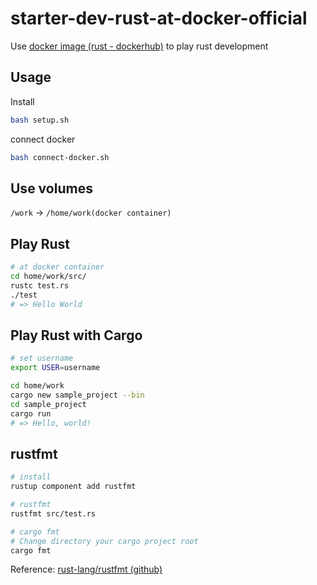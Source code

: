 # starter-dev-rust-at-docker-official

Use [docker image (rust - dockerhub)](https://hub.docker.com/_/rust/)  to play rust development



## Usage

Install

```bash
bash setup.sh
```



connect docker

```bash
bash connect-docker.sh
```



## Use volumes

`/work` -> `/home/work(docker container)` 



## Play Rust

```bash
# at docker container
cd home/work/src/
rustc test.rs
./test
# => Hello World
```



## Play Rust with Cargo

```bash
# set username
export USER=username

cd home/work
cargo new sample_project --bin
cd sample_project
cargo run
# => Hello, world!
```



## rustfmt

```bash
# install
rustup component add rustfmt

# rustfmt
rustfmt src/test.rs

# cargo fmt
# Change directory your cargo project root
cargo fmt
```

Reference: [rust-lang/rustfmt (github)](https://github.com/rust-lang/rustfmt)

